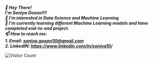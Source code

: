 ***👋 Hey There!<br/>
 I’m Soniya Gosavi!!! <br/>
👀 I’m interested in Data Science and Machine Learning<br/>
🌱 I’m currently learning different Machine Learning models and have completed end-to-end project.<br/>
📫 How to reach me:<br/>***
***1. Email: soniya.gosavi10@gmail.com***<br/>
***2. LinkedIN: https://www.linkedin.com/in/soniya10/***

<!--- <a href="https://hits.seeyoufarm.com"><img src="https://hits.seeyoufarm.com/api/count/incr/badge.svg?url=https%3A%2F%2Fgithub.com%2Fsoniyagosavi10&count_bg=%23C83D88&title_bg=%23555555&icon=&icon_color=%23C21313&title=Viewers&edge_flat=true"/></a> -->

<t>![Visitor Count](https://profile-counter.glitch.me/soniyagosavi10/count.svg) </t>

